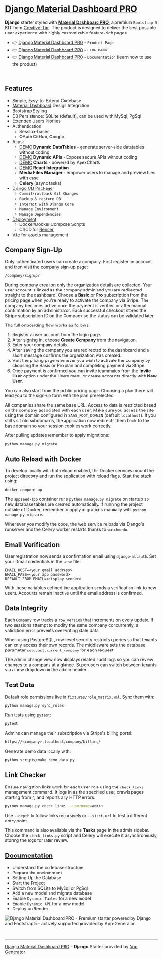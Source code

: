 # [Django Material Dashboard PRO](https://app-generator.dev/product/material-dashboard-pro/django/)

**Django** starter styled with **[Material Dashboard PRO](https://app-generator.dev/product/material-dashboard-pro/django/)**, a premium `Bootstrap 5` KIT from [Creative-Tim](https://app-generator.dev/agency/creative-tim/). The product is designed to deliver the best possible user experience with highly customizable feature-rich pages. 

- 👉 [Django Material Dashboard PRO](https://app-generator.dev/product/material-dashboard-pro/django/) - `Product Page`
- 👉 [Django Material Dashboard PRO](https://django-material-dash2-pro.onrender.com/) - `LIVE Demo` 
- 👉 [Django Material Dashboard PRO](https://app-generator.dev/docs/products/django/material-dashboard-pro/index.html) - `Documentation` (learn how to use the product) 

<br />

## Features

- Simple, Easy-to-Extend Codebase
- [Material Dashboard](https://app-generator.dev/product/material-dashboard/) Design Integration
- Bootstrap Styling 
- DB Persistence: SQLite (default), can be used with MySql, PgSql
- Extended Users Profiles
- Authentication
   - Session-based 
   - OAuth GitHub, Google
- Apps:
  - [DEMO](https://django-material-dash2-pro.onrender.com/dynamic-dt/product/) **Dynamic DataTables** - generate server-side datatables without coding  
  - [DEMO](https://django-material-dash2-pro.onrender.com/api/product/) **Dynamic APIs** - Expose secure APIs without coding  
  - [DEMO](https://django-material-dash2-pro.onrender.com/charts/) **Charts** - powered by ApexCharts 
  - [DEMO](https://django-material-dash2-pro.onrender.com/react-charts) **React Integration**
  - **Media Files Manager** - empower users to manage and preview files with ease
  - **Celery** (async tasks)
- [Django CLI Package](https://app-generator.dev/docs/developer-tools/django-cli/index.html)
    - `Commit/rollback Git Changes`
    - `Backup & restore DB`
    - `Interact with Django Core`
    - `Manage Environment`
    - `Manage Dependencies`
- [Deployment](https://app-generator.dev/docs/deployment.html)
  - Docker/Docker Compose Scripts
  - CI/CD for [Render](https://app-generator.dev/docs/deployment/render/index.html)
- [Vite](https://app-generator.dev/docs/technologies/vite/index.html) for assets management

## Company Sign-Up


Only authenticated users can create a company. First register an account and then visit the company sign‑up page:

```
/company/signup/
```


During company creation only the organization details are collected. Your user
account is linked as the company admin and you are redirected straight to the
dashboard. Choose a **Basic** or **Pro** subscription from the pricing page when
you're ready to activate the company via Stripe. The company becomes active once
the payment is verified or after manual confirmation by an administrator. Each
successful checkout stores the Stripe subscription ID on the Company so the
status can be validated later.


The full onboarding flow works as follows:

1. Register a user account from the login page.
2. After signing in, choose **Create Company** from the navigation.
3. Enter your company details.
4. After saving the company you are redirected to the dashboard and a short
   message confirms the organization was created.
5. Visit the pricing page whenever you wish to activate the company by choosing
   the Basic or Pro plan and completing payment via Stripe.
6. Once payment is confirmed you can invite teammates from the **Invite User**
   option under the Users menu or create accounts directly with **New User**.

You can also start from the public pricing page. Choosing a plan there will
lead you to the sign‑up form with the plan preselected.


All companies share the same base URL. Access to data is restricted based on
the company associated with each user. Make sure you access the site using the
domain configured in `SAAS_ROOT_DOMAIN` (default `localhost`). If you still
visit old subdomains, the application now redirects them back to the base
domain so your session cookies work correctly.

After pulling updates remember to apply migrations:

```bash
python manage.py migrate
```


## Auto Reload with Docker

To develop locally with hot‑reload enabled, the Docker services mount the
project directory and run the application with reload flags. Start the stack
using:

```bash
docker compose up
```


The `appseed-app` container runs `python manage.py migrate` on startup so new
database tables are created automatically. If running the project outside of
Docker, remember to apply migrations manually with `python manage.py migrate`.


Whenever you modify the code, the web service reloads via Django's runserver
and the Celery worker restarts thanks to `watchmedo`.

## Email Verification

User registration now sends a confirmation email using `django-allauth`.
Set your Gmail credentials in the `.env` file:

```
EMAIL_HOST=<your gmail address>
EMAIL_PASS=<your app password>
DEFAULT_FROM_EMAIL=<display sender>
```

With these variables defined the application sends a verification link to
new users. Accounts remain inactive until the email address is confirmed.

## Data Integrity

Each `Company` row tracks a `row_version` that increments on every update. If
two sessions attempt to modify the same company concurrently, a validation
error prevents overwriting stale data.

When using PostgreSQL, row-level security restricts queries so that tenants can
only access their own records. The middleware sets the database parameter
`secuvast.current_company` for each request.

The admin change view now displays related audit logs so you can review changes
to a company at a glance. Superusers can switch between tenants via a new
dropdown in the admin header.

## Test Data

Default role permissions live in `fixtures/role_matrix.yml`. Sync them with:

```bash
python manage.py sync_roles
```

Run tests using `pytest`:

```bash
pytest
```

Admins can manage their subscription via Stripe's billing portal:

```bash
https://<company>.localhost/company/billing/
```

Generate demo data locally with:

```bash
python scripts/make_demo_data.py
```

## Link Checker

Ensure navigation links work for each user role using the
`check_links` management command. It logs in as the specified user,
crawls pages starting from `/`, and reports any HTTP errors.

```bash
python manage.py check_links --username=admin
```

Use `--depth` to follow links recursively or `--start-url` to test a
different entry point.

This command is also available via the **Tasks** page in the admin
sidebar. Choose the `check_links.py` script and Celery will execute it
asynchronously, storing the logs for later review.


## [Documentation](https://app-generator.dev/docs/products/django/material-dashboard-pro/index.html)

- Understand the codebase structure
- Prepare the environment
- Setting Up the Database
- Start the Project
- Switch from SQLite to MySql or PgSql
- Add a new model and migrate database
- Enable `Dynamic Tables` for a new model
- Enable `Dynamic API` for a new model
- Deploy on Render

![Django Material Dashboard PRO - Premium starter powered by Django and Bootstrap 5 - actively supported provided by App-Generator.](https://github.com/user-attachments/assets/6d45cb15-76e7-4b87-81bc-81ca71c96faf)

<br /> 

---
[Django Material Dashboard PRO](https://app-generator.dev/product/material-dashboard-pro/django/) - **Django** Starter provided by [App Generator](https://app-generator.dev)
